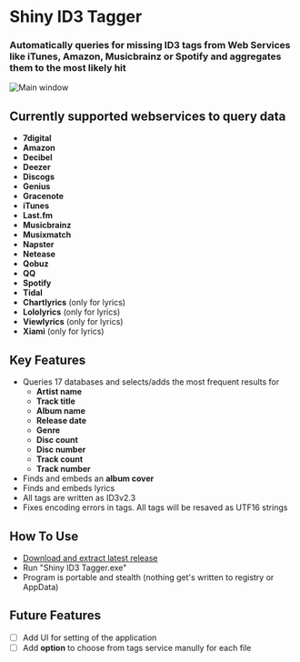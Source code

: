 # Shiny ID3 Tagger
### Automatically queries for missing ID3 tags from Web Services like iTunes, Amazon, Musicbrainz or Spotify and aggregates them to the most likely hit

![Main window](https://cloud.githubusercontent.com/assets/21058782/20148484/28893abe-a6ad-11e6-9941-ab1dfded8c24.png)

## Currently supported webservices to query data
- **7digital**
- **Amazon**
- **Decibel**
- **Deezer**
- **Discogs**
- **Genius**
- **Gracenote**
- **iTunes**
- **Last.fm**
- **Musicbrainz**
- **Musixmatch**
- **Napster**
- **Netease**
- **Qobuz**
- **QQ**
- **Spotify**
- **Tidal**
- **Chartlyrics** (only for lyrics)
- **Lololyrics** (only for lyrics)
- **Viewlyrics** (only for lyrics)
- **Xiami** (only for lyrics)

## Key Features
- Queries 17 databases and selects/adds the most frequent results for
  - **Artist name**
  - **Track title**
  - **Album name**
  - **Release date**
  - **Genre**
  - **Disc count**
  - **Disc number**
  - **Track count**
  - **Track number**
- Finds and embeds an **album cover**
- Finds and embeds lyrics
- All tags are written as ID3v2.3
- Fixes encoding errors in tags. All tags will be resaved as UTF16 strings

## How To Use
- [Download and extract latest release](https://github.com/ShinyId3Tagger/Shiny-ID3-Tagger/releases/latest)
- Run "Shiny ID3 Tagger.exe" 
- Program is portable and stealth (nothing get's written to registry or AppData)

## Future Features
- [ ] Add UI for setting of the application
- [ ] Add **option** to choose from tags service manully for each file
